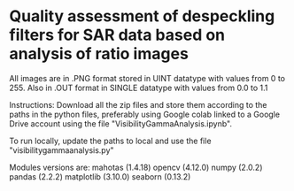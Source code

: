# Quality assessment of despeckling filters for SAR data based on analysis of ratio images

All images are in .PNG format stored in UINT datatype with values from 0 to 255. Also in .OUT format in SINGLE datatype with values from 0.0 to 1.1

Instructions:
Download all the zip files and store them according to the paths in the python files, preferably using Google colab linked to a Google Drive account using the file "VisibilityGammaAnalysis.ipynb".

To run locally, update the paths to local and use the file "visibilitygammaanalysis.py"

Modules versions are:
mahotas (1.4.18)
opencv (4.12.0)
numpy (2.0.2)
pandas (2.2.2)
matplotlib (3.10.0)
seaborn (0.13.2)
